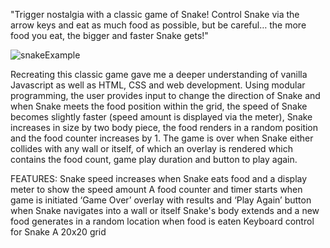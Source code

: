 "Trigger nostalgia with a classic game of Snake! Control Snake via the arrow keys and eat as much food as possible, but be careful… the more food you eat, the bigger and faster Snake gets!"

![snakeExample](https://user-images.githubusercontent.com/61547524/132868776-1029cb52-0340-432a-be47-47c19c7e38a4.gif)

Recreating this classic game gave me a deeper understanding of vanilla Javascript as well as HTML, CSS and web development.
Using modular programming, the user provides input to change the direction of Snake and when Snake meets the food position within the grid, the speed of Snake becomes slightly faster (speed amount is displayed via the meter), Snake increases in size by two body piece, the food renders in a random position and the food counter increases by 1. The game is over when Snake either collides with any wall or itself, of which an overlay is rendered which contains the food count, game play duration and button to play again.

FEATURES:
Snake speed increases when Snake eats food and a display meter to show the speed amount
A food counter and timer starts when game is initiated
‘Game Over’ overlay with results and ‘Play Again’ button when Snake navigates into a wall or itself
Snake's body extends and a new food generates in a random location when food is eaten
Keyboard control for Snake
A 20x20 grid
